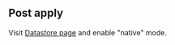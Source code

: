 ## Post apply

Visit [Datastore page](https://console.cloud.google.com/datastore/) and enable
"native" mode.
